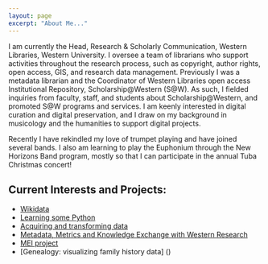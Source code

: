 ```yaml
---
layout: page
excerpt: "About Me..."
---
```


I am currently the Head, Research & Scholarly Communication, Western Libraries, Western University. I oversee a team of librarians who support activities throughout the research process, such as copyright, author rights, open access, GIS, and research data management. Previously I was a metadata librarian and the Coordinator of Western Libraries open access Institutional Repository, Scholarship@Western (S@W).  As such, I fielded inquiries from faculty, staff, and students about Scholarship@Western, and promoted S@W programs and services.
I am keenly interested in digital curation and digital preservation, and I draw on my background in musicology and the humanities to support digital projects.

Recently I have rekindled my love of trumpet playing and have joined several bands. I also am learning to play the Euphonium through the New Horizons Band program, mostly so that I can participate in the annual Tuba Christmas concert!

## Current Interests and Projects:

- [Wikidata](https://wikiedu.org/wikidata/)
- [Learning some Python](https://www.py4e.com/)
- [Acquiring and transforming data](https://programminghistorian.org/en/lessons/)
- [Metadata, Metrics and Knowledge Exchange with Western Research](https://www.uwo.ca/research/services/kex/index.html)
- [MEI project](https://music-encoding.org/)
- [Genealogy: visualizing family history data] ()
